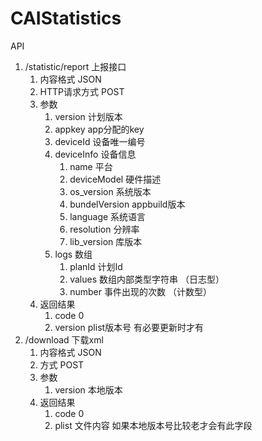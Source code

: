 # CAIStatistics
API

1. /statistic/report 上报接口
	1. 内容格式 JSON
	2. HTTP请求方式  POST
	3. 参数
		1. version 计划版本
		2. appkey app分配的key
		3. deviceId 设备唯一编号
		4. deviceInfo 设备信息
			1. name 平台
			2. deviceModel 硬件描述
			2. os_version 系统版本
			3. bundelVersion appbuild版本
			3. language 系统语言
			4. resolution 分辨率
			5. lib_version 库版本
		5. logs 数组
			1. planId 计划Id 
			2. values 数组内部类型字符串 （日志型）
			3. number 事件出现的次数 （计数型）
	4. 返回结果
    	1. code 0 
    	2. version plist版本号  有必要更新时才有
2. /download 下载xml
	1. 内容格式  JSON
	2. 方式  POST
	3. 参数
         1. version 本地版本
   4. 返回结果
   		1. code 0  
   		2. plist 文件内容  如果本地版本号比较老才会有此字段
